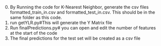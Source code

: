 0. By Running the code for K-Nearest Neighbor, generate the csv files formatted_train_in.csv and formatted_test_in.csv. This should be in the same folder as this code.
1. run getYLR.py#This will generate the Y Matrix file 
2. Run finalPredictions.py# you can open and edit the number of features at the start of the code
3. The final predictions for the test set will be created as a csv file
